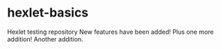# hexlet-basics
Hexlet testing repository
New features have been added!
Plus one more addition!
Another addition.